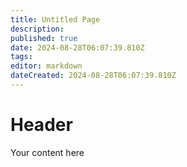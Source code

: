 ```yaml
---
title: Untitled Page
description: 
published: true
date: 2024-08-28T06:07:39.810Z
tags: 
editor: markdown
dateCreated: 2024-08-28T06:07:39.810Z
---
```


# Header
Your content here